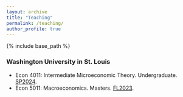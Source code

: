 ```yaml
---
layout: archive
title: "Teaching"
permalink: /teaching/
author_profile: true
---
```


{% include base_path %}

### Washington University in St. Louis
- Econ 4011: Intermediate Microeconomic Theory. Undergraduate. [SP2024](https://www.brianprescott.org/teaching/ta-econ4011-sp2024.html).
- Econ 5011: Macroeconomics. Masters. [FL2023](https://www.brianprescott.org/teaching/ta-econ5011-fl2023.html).
